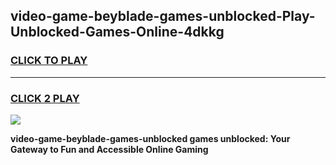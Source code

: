 
## video-game-beyblade-games-unblocked-Play-Unblocked-Games-Online-4dkkg
<h3>
<a href="https://premium76.site?title=video-game-beyblade-games-unblocked&ref=25A">CLICK TO PLAY</a></h3>
<hr>

<h3>
<a href="https://premium76.site?title=video-game-beyblade-games-unblocked&ref=25A">CLICK 2 PLAY</a>
  
</h3>

<a href="https://premium76.site?title=video-game-beyblade-games-unblocked&ref=25A"><img src="https://clearcache.store/games.png"></a>


**video-game-beyblade-games-unblocked games unblocked: Your Gateway to Fun and Accessible Online Gaming**
